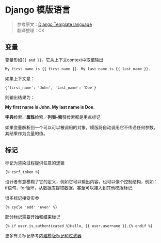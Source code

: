 # Django 模版语言

> 参考原文：[Django Template language](https://docs.djangoproject.com/en/1.11/topics/templates/)  
> 翻译整理：CK

## 变量
变量形如`{{ and }}`，它从上下文context中取值输出
```
My first name is {{ first_name }}. My last name is {{ last_name }}.
```
如果上下文是：
```
{'first_name': 'John', 'last_name': 'Doe'}
```
则输出结果为：

**My first name is John. My last name is Doe.**

**字典**检索／**属性**检索／**列表-索引**检索都是用点标记

如果变量解析到一个可以可以被调用的对象，模版将自动调用它不传递任何参数，其结果作为变量的值。

## 标记
标记为渲染过程提供任意的逻辑
```
{% csrf_token %}
```
设计者有意模糊了它的定义，例如它可以输出内容，也可以像个控制结构，例如：if语句，for循环，从数据库提取数据，甚至可以接入到其他模版标记.

很多标记接受实参
```
{% cycle 'odd' 'even' %}
```

部分标记需要开始和结束标记
```
{% if user.is_authenticated %}Hello, {{ user.username }}.{% endif %}
```

更多有关标记参考[内建模版标记和过滤器](https://docs.djangoproject.com/en/1.11/ref/templates/builtins/#ref-templates-builtins-tags)
